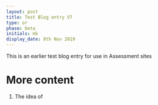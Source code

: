 ```yaml
---
layout: post
title: Test Blog entry V7
type: or
phase: beta
initials: mk
display_date: 8th Nov 2019
---
```


This is an earlier  test blog entry for use in Assessment sites

<!--more-->

# More content

1. The idea of

